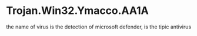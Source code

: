 # Trojan.Win32.Ymacco.AA1A
the name of virus is the detection of microsoft defender, is the tipic antivirus
